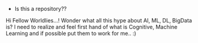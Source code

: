 - Is this a repository??

Hi Fellow Worldlies...!
Wonder what all this hype about AI, ML, DL, BigData is? I need to realize and feel first hand of what is
Cognitive, Machine Learning and if possible put them to work for me.. :)
